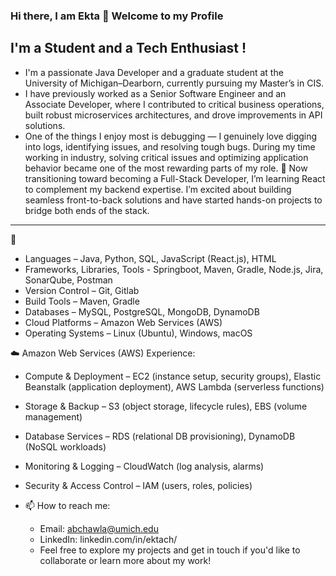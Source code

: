 ### Hi there, I am Ekta 👋 Welcome to my Profile

## I'm a Student and a Tech Enthusiast !
- I'm a passionate Java Developer and a graduate student at the University of Michigan–Dearborn, currently pursuing my Master’s in CIS.
- I have previously worked as a Senior Software Engineer and an Associate Developer, where I contributed to critical business operations, built robust microservices architectures, and drove improvements in API solutions.
- One of the things I enjoy most is debugging — I genuinely love digging into logs, identifying issues, and resolving tough bugs. During my time working in industry, solving critical issues and optimizing application behavior became one of the most rewarding parts of my role.
🌱  Now transitioning toward becoming a Full-Stack Developer, I’m learning React to complement my backend expertise. I’m excited about building seamless front-to-back solutions and have started hands-on projects to bridge both ends of the stack.

<hr/>

🔧
- Languages – Java, Python, SQL, JavaScript (React.js), HTML
- Frameworks, Libraries, Tools - Springboot, Maven, Gradle, Node.js, Jira, SonarQube, Postman
- Version Control – Git, Gitlab
- Build Tools – Maven, Gradle
- Databases – MySQL, PostgreSQL, MongoDB, DynamoDB
- Cloud Platforms – Amazon Web Services (AWS)
- Operating Systems – Linux (Ubuntu), Windows, macOS

☁️ Amazon Web Services (AWS) Experience:
- Compute & Deployment – EC2 (instance setup, security groups), Elastic Beanstalk (application 
 deployment), AWS Lambda (serverless functions)
- Storage & Backup – S3 (object storage, lifecycle rules), EBS (volume management)
- Database Services – RDS (relational DB provisioning), DynamoDB (NoSQL workloads)
- Monitoring & Logging – CloudWatch (log analysis, alarms)
- Security & Access Control – IAM (users, roles, policies)

- 📫 How to reach me:
  - Email: abchawla@umich.edu
  - LinkedIn: linkedin.com/in/ektach/ 
  - Feel free to explore my projects and get in touch if you'd like to collaborate or learn more about my work!  
<!--
**akchaw/akchaw** is a ✨ _special_ ✨ repository because its `README.md` (this file) appears on your GitHub profile.

Here are some ideas to get you started:

- 🔭 I’m currently working on ...
- 🌱 I’m currently learning ...
- 👯 I’m looking to collaborate on ...
- 🤔 I’m looking for help with ...
- 💬 Ask me about ...
- 📫 How to reach me: ...
- 😄 Pronouns: ...
- ⚡ Fun fact: ...
-->
